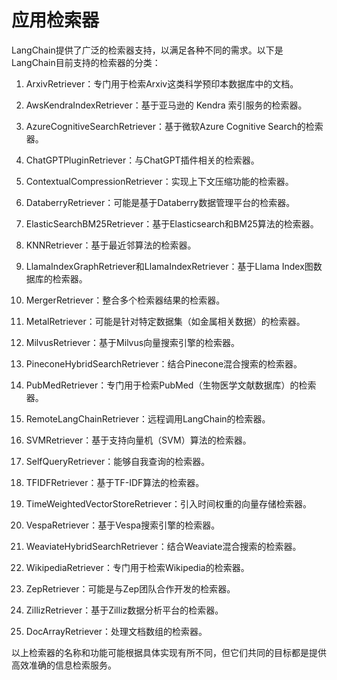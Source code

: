 # 应用检索器

LangChain提供了广泛的检索器支持，以满足各种不同的需求。以下是LangChain目前支持的检索器的分类：

1. ArxivRetriever：专门用于检索Arxiv这类科学预印本数据库中的文档。

2. AwsKendraIndexRetriever：基于亚马逊的 Kendra 索引服务的检索器。

3. AzureCognitiveSearchRetriever：基于微软Azure Cognitive Search的检索器。

4. ChatGPTPluginRetriever：与ChatGPT插件相关的检索器。

5. ContextualCompressionRetriever：实现上下文压缩功能的检索器。

6. DataberryRetriever：可能是基于Databerry数据管理平台的检索器。

7. ElasticSearchBM25Retriever：基于Elasticsearch和BM25算法的检索器。

8. KNNRetriever：基于最近邻算法的检索器。

9. LlamaIndexGraphRetriever和LlamaIndexRetriever：基于Llama Index图数据库的检索器。

10. MergerRetriever：整合多个检索器结果的检索器。

11. MetalRetriever：可能是针对特定数据集（如金属相关数据）的检索器。

12. MilvusRetriever：基于Milvus向量搜索引擎的检索器。

13. PineconeHybridSearchRetriever：结合Pinecone混合搜索的检索器。

14. PubMedRetriever：专门用于检索PubMed（生物医学文献数据库）的检索器。

15. RemoteLangChainRetriever：远程调用LangChain的检索器。

16. SVMRetriever：基于支持向量机（SVM）算法的检索器。

17. SelfQueryRetriever：能够自我查询的检索器。

18. TFIDFRetriever：基于TF-IDF算法的检索器。

19. TimeWeightedVectorStoreRetriever：引入时间权重的向量存储检索器。

20. VespaRetriever：基于Vespa搜索引擎的检索器。

21. WeaviateHybridSearchRetriever：结合Weaviate混合搜索的检索器。

22. WikipediaRetriever：专门用于检索Wikipedia的检索器。

23. ZepRetriever：可能是与Zep团队合作开发的检索器。

24. ZillizRetriever：基于Zilliz数据分析平台的检索器。

25. DocArrayRetriever：处理文档数组的检索器。

以上检索器的名称和功能可能根据具体实现有所不同，但它们共同的目标都是提供高效准确的信息检索服务。
